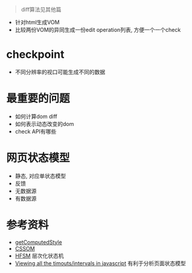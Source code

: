 > diff算法见其他篇


- 针对html生成VOM
- 比较两份VOM的异同生成一份edit operation列表, 方便一个一个check


# checkpoint
- 不同分辨率的视口可能生成不同的数据

# 最重要的问题
- 如何计算dom diff
- 如何表示动态改变的dom
- check API有哪些

# 网页状态模型
- 静态, 对应单状态模型
- 反馈
- 无数据源
- 有数据源

# 参考资料
- [getComputedStyle](http://www.zhangxinxu.com/wordpress/2012/05/getcomputedstyle-js-getpropertyvalue-currentstyle)
- [CSSOM](http://www.zhangxinxu.com/wordpress/2011/09/cssom视图模式cssom-view-module相关整理与介绍)
- [HFSM](http://www.aisharing.com/archives/393) 层次化状态机
- [Viewing all the timouts/intervals in javascript](http://stackoverflow.com/questions/858619/viewing-all-the-timouts-intervals-in-javascript) 有利于分析页面状态模型